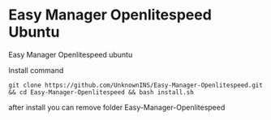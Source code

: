 # Easy Manager Openlitespeed Ubuntu



Easy Manager Openlitespeed ubuntu

Install command 

`git clone https://github.com/UnknownINS/Easy-Manager-Openlitespeed.git && cd Easy-Manager-Openlitespeed && bash install.sh
`

after install you can remove folder Easy-Manager-Openlitespeed
